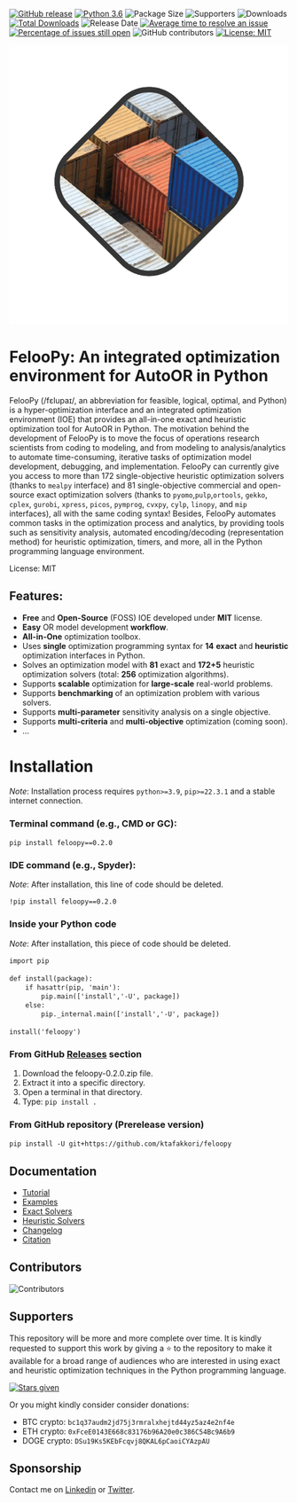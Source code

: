 
[![GitHub release](https://img.shields.io/badge/version-0.2.0-orange.svg)](https://github.com/ktafakkori/feloopy/releases)
[![Python 3.6](https://img.shields.io/badge/python-3.9-blue.svg)](https://www.python.org/downloads/release/python-390/)
![Package Size](https://img.shields.io/github/languages/code-size/ktafakkori/feloopy)
![Supporters](https://img.shields.io/github/stars/ktafakkori/feloopy)
![Downloads](https://img.shields.io/pypi/dm/feloopy.svg)
[![Total Downloads](https://static.pepy.tech/personalized-badge/feloopy?period=total&units=international_system&left_color=grey&right_color=blue&left_text=downloads)](https://pepy.tech/project/feloopy)
![Release Date](https://img.shields.io/github/release-date/ktafakkori/feloopy.svg)
[![Average time to resolve an issue](http://isitmaintained.com/badge/resolution/ktafakkori/feloopy.svg)](http://isitmaintained.com/project/ktafakkori/feloopy "Average time to resolve an issue")
[![Percentage of issues still open](http://isitmaintained.com/badge/open/ktafakkori/feloopy.svg)](http://isitmaintained.com/project/ktafakkori/feloopy "Percentage of issues still open")
![GitHub contributors](https://img.shields.io/github/contributors/ktafakkori/feloopy.svg)
[![License: MIT](https://img.shields.io/badge/license-MIT-blue.svg)](https://opensource.org/licenses/MIT)

<p align="center">
  <img src="logo/feloopy.gif" 
    />
</p>

# FelooPy: An integrated optimization environment for AutoOR in Python

FelooPy (/fɛlupaɪ/, an abbreviation for feasible, logical, optimal, and Python) is a hyper-optimization interface and an integrated optimization environment (IOE) that provides an all-in-one exact and heuristic optimization tool for AutoOR in Python. The motivation behind the development of FelooPy is to move the focus of operations research scientists from coding to modeling, and from modeling to analysis/analytics to automate time-consuming, iterative tasks of optimization model development, debugging, and implementation. FelooPy can currently give you access to more than 172 single-objective heuristic optimization solvers (thanks to `mealpy` interface) and 81 single-objective commercial and open-source exact optimization solvers  (thanks to `pyomo`,`pulp`,`ortools`, `gekko`, `cplex`, `gurobi`, `xpress`, `picos`, `pymprog`, `cvxpy`, `cylp`, `linopy`, and `mip` interfaces), all with the same coding syntax! Besides, FelooPy automates common tasks in the optimization process and analytics, by providing tools such as sensitivity analysis, automated encoding/decoding (representation method) for heuristic optimization, timers, and more, all in the Python programming language environment.

License: MIT

## Features:

- **Free** and **Open-Source** (FOSS) IOE developed under **MIT** license.
- **Easy** OR model development **workflow**.
- **All-in-One** optimization toolbox.
- Uses **single** optimization programming syntax for **14** **exact** and **heuristic** optimization interfaces in Python.
- Solves an optimization model with **81** exact and **172+5** heuristic optimization solvers (total: **256** optimization algorithms).
- Supports **scalable** optimization for **large-scale** real-world problems.
- Supports **benchmarking** of an optimization problem with various solvers.
- Supports **multi-parameter** sensitivity analysis on a single objective.
- Supports **multi-criteria** and **multi-objective** optimization (coming soon).
- ...

# Installation

*Note*: Installation process requires `python>=3.9`, `pip>=22.3.1` and a stable internet connection.

### Terminal command (e.g., CMD or GC):

```
pip install feloopy==0.2.0
```

### IDE command (e.g., Spyder):

*Note*: After installation, this line of code should be deleted.
```
!pip install feloopy==0.2.0
```

### Inside your Python code

*Note*: After installation, this piece of code should be deleted.

```
import pip

def install(package):
    if hasattr(pip, 'main'):
        pip.main(['install','-U', package])
    else:
        pip._internal.main(['install','-U', package])

install('feloopy')
```

### From GitHub [Releases][a] section

1. Download the feloopy-0.2.0.zip file.
2. Extract it into a specific directory.
3. Open a terminal in that directory.
4. Type: `pip install .`

[a]: https://github.com/ktafakkori/feloopy/releases

### From GitHub repository (Prerelease version)

```
pip install -U git+https://github.com/ktafakkori/feloopy
```

## Documentation

* [Tutorial][01]
* [Examples][02]
* [Exact Solvers][03]
* [Heuristic Solvers][04]
* [Changelog][05]
* [Citation][06]

[01]: https://github.com/ktafakkori/feloopy/Documentation.md
[02]: https://www.linkedin.com/in/keivan-tafakkori/Exact.md
[03]: https://github.com/ktafakkori/feloopy/Heuristic.md
[04]: https://github.com/ktafakkori/feloopy/Changelog.md
[05]: https://github.com/ktafakkori/feloopy/Changelog.md
[06]: https://github.com/ktafakkori/feloopy/Changelog.md

## Contributors

![Contributors](https://contrib.rocks/image?repo=ktafakkori/feloopy)

## Supporters

This repository will be more and more complete over time. It is kindly requested to support this work by giving a ⭐ to the repository to make it available for a broad range of audiences who are interested in using exact and heuristic optimization techniques in the Python programming language.

[![Stars given](https://reporoster.com/stars/dark/ktafakkori/feloopy)](https://github.com/ktafakkori/feloopy/stargazers)

Or you might kindly consider consider donations:

* BTC crypto: `bc1q37audm2jd75j3rmralxhejtd44yz5az4e2nf4e`
* ETH crypto: `0xFceE0143E668c83176b96A20e0c386C54Bc9A6b9`
* DOGE crypto: `DSu19Ks5KEbFcqvj8QKAL6pCaoiCYAzpAU`

## Sponsorship

Contact me on [Linkedin][2] or [Twitter][1].

[1]: https://twitter.com/ktafakkori
[2]: https://www.linkedin.com/in/keivan-tafakkori/